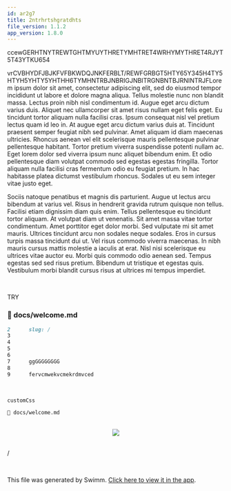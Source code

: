 ```yaml
---
id: ar2g7
title: 2ntrhrtshgratdhts
file_version: 1.1.2
app_version: 1.8.0
---
```


ccewGERHTNYTREWTGHTMYUYTHRETYMHTRET4WRHYMYTHRET4RJYT5T43YTKU654

vrCVBHYDFJBJKFVFBKWDQJNKFERBLT/REWFGRBGT5HTY65Y345H4TY5HTYH5YHTY5YHTHH6TYMHNTRBJNBRIGJNBITRGNBNTBJRNINTRJFLorem ipsum dolor sit amet, consectetur adipiscing elit, sed do eiusmod tempor incididunt ut labore et dolore magna aliqua. Tellus molestie nunc non blandit massa. Lectus proin nibh nisl condimentum id. Augue eget arcu dictum varius duis. Aliquet nec ullamcorper sit amet risus nullam eget felis eget. Eu tincidunt tortor aliquam nulla facilisi cras. Ipsum consequat nisl vel pretium lectus quam id leo in. At augue eget arcu dictum varius duis at. Tincidunt praesent semper feugiat nibh sed pulvinar. Amet aliquam id diam maecenas ultricies. Rhoncus aenean vel elit scelerisque mauris pellentesque pulvinar pellentesque habitant. Tortor pretium viverra suspendisse potenti nullam ac. Eget lorem dolor sed viverra ipsum nunc aliquet bibendum enim. Et odio pellentesque diam volutpat commodo sed egestas egestas fringilla. Tortor aliquam nulla facilisi cras fermentum odio eu feugiat pretium. In hac habitasse platea dictumst vestibulum rhoncus. Sodales ut eu sem integer vitae justo eget.

Sociis natoque penatibus et magnis dis parturient. Augue ut lectus arcu bibendum at varius vel. Risus in hendrerit gravida rutrum quisque non tellus. Facilisi etiam dignissim diam quis enim. Tellus pellentesque eu tincidunt tortor aliquam. At volutpat diam ut venenatis. Sit amet massa vitae tortor condimentum. Amet porttitor eget dolor morbi. Sed vulputate mi sit amet mauris. Ultrices tincidunt arcu non sodales neque sodales. Eros in cursus turpis massa tincidunt dui ut. Vel risus commodo viverra maecenas. In nibh mauris cursus mattis molestie a iaculis at erat. Nisl nisi scelerisque eu ultrices vitae auctor eu. Morbi quis commodo odio aenean sed. Tempus egestas sed sed risus pretium. Bibendum ut tristique et egestas quis. Vestibulum morbi blandit cursus risus at ultrices mi tempus imperdiet.

<br/>

TRY
<!-- NOTE-swimm-snippet: the lines below link your snippet to Swimm -->
### 📄 docs/welcome.md
<!-- collapsed -->

```markdown
2      slug: /
3      
4      
5      
6      
7      ggGGGGGGGG
8      
9      fervcmwekvcmekrdmvced
```

<br/>

`customCss`<swm-token data-swm-token=":docusaurus.config.js:29:1:1:`          customCss: require.resolve(&#39;./src/css/custom.css&#39;),`"/>

`📄 docs/welcome.md`

<br/>

<div align="center"><img src="https://firebasestorage.googleapis.com/v0/b/swimm-dev-content/o/repositories%2FZ2l0aHViJTNBJTNBTm9hUmVwbyUzQSUzQU5vYW96ZXI%3D%2Fda51ca6d-f8e5-49a5-80e8-ccf4fd850875.png?alt=media&token=81cea1a8-7204-444b-ad98-6d12e0d7ae9a" style="width:'50%'"/></div>

<br/>

/

<br/>

This file was generated by Swimm. [Click here to view it in the app](https://swimm-web-app.web.app/repos/Z2l0aHViJTNBJTNBTm9hUmVwbyUzQSUzQU5vYW96ZXI=/docs/ar2g7).
